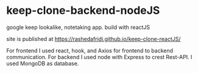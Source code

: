 # keep-clone-backend-nodeJS
google keep lookalike, notetaking app. build with reactJS

site is published at https://rashedafridi.github.io/keep-clone-reactJS/

For frontend I used react, hook, and Axios for frontend to backend communication.
For backend I used node with Express to crest Rest-API.
I used MongoDB as database.
